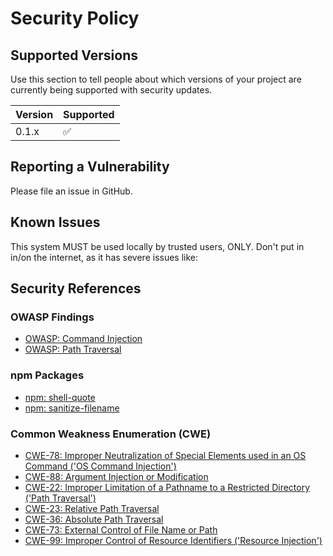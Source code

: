 # Security Policy

## Supported Versions

Use this section to tell people about which versions of your project are
currently being supported with security updates.

| Version | Supported          |
| ------- | ------------------ |
| 0.1.x   | :white_check_mark: |


## Reporting a Vulnerability

Please file an issue in GitHub.

## Known Issues

This system MUST be used locally by trusted users, ONLY. Don't put in in/on the internet, as it has severe issues like:

## Security References

### OWASP Findings
- [OWASP: Command Injection](https://owasp.org/www-community/attacks/Command_Injection)
- [OWASP: Path Traversal](https://owasp.org/www-community/attacks/Path_Traversal)

### npm Packages
- [npm: shell-quote](https://www.npmjs.com/package/shell-quote)
- [npm: sanitize-filename](https://www.npmjs.com/package/sanitize-filename)

### Common Weakness Enumeration (CWE)
- [CWE-78: Improper Neutralization of Special Elements used in an OS Command ('OS Command Injection')](https://cwe.mitre.org/data/definitions/78.html)
- [CWE-88: Argument Injection or Modification](https://cwe.mitre.org/data/definitions/88.html)
- [CWE-22: Improper Limitation of a Pathname to a Restricted Directory ('Path Traversal')](https://cwe.mitre.org/data/definitions/22.html)
- [CWE-23: Relative Path Traversal](https://cwe.mitre.org/data/definitions/23.html)
- [CWE-36: Absolute Path Traversal](https://cwe.mitre.org/data/definitions/36.html)
- [CWE-73: External Control of File Name or Path](https://cwe.mitre.org/data/definitions/73.html)
- [CWE-99: Improper Control of Resource Identifiers ('Resource Injection')](https://cwe.mitre.org/data/definitions/99.html)
